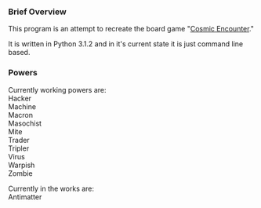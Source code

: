 <h3>Brief Overview</h3>
This program is an attempt to recreate the board game "<a href="http://en.wikipedia.org/wiki/Cosmic_Encounter">Cosmic Encounter</a>."

It is written in Python 3.1.2 and in it's current state it is just command line based.

<h3>Powers</h3>
Currently working powers are:<br>
Hacker<br>
Machine<br>
Macron<br>
Masochist<br>
Mite<br>
Trader<br>
Tripler<br>
Virus<br>
Warpish<br>
Zombie

Currently in the works are:<br>
Antimatter
